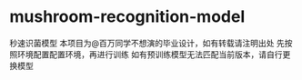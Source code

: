 # mushroom-recognition-model

秒速识菌模型
本项目为@百万同学不想演的毕业设计，如有转载请注明出处
先按照环境配置配置环境，再进行训练
如有预训练模型无法匹配当前版本，请自行更换模型
